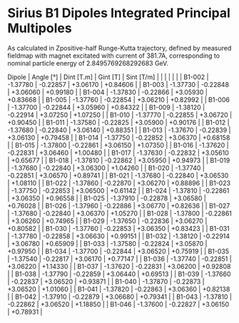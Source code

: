 Sirius B1 Dipoles Integrated Principal Multipoles
=================================================

As calculated in Zpositive-half Runge-Kutta trajectory,
defined by measured fieldmap with magnet excitated with current of 381.7A,
corresponding to nominal particle energy of 2.8495769268292683 GeV.

  Dipole   |  Angle [°]   |  Dint [T.m]  |   Gint [T]   |  Sint [T/m]  |
           |              |              |              |              |
|  B1-002  |   -1.37780   |   -0.22857   |   +3.06170   |   +0.84606   |
|  B1-003  |   -1.37730   |   -0.22848   |   +3.06060   |   +0.99180   |
|  B1-004  |   -1.37830   |   -0.22866   |   +3.05930   |   +0.83668   |
|  B1-005  |   -1.37760   |   -0.22854   |   +3.06210   |   +0.82992   |
|  B1-006  |   -1.37700   |   -0.22844   |   +3.05960   |   +0.84322   |
|  B1-009  |   -1.38120   |   -0.22914   |   +3.07250   |   +1.07250   |
|  B1-010  |   -1.37770   |   -0.22855   |   +3.06720   |   +0.90450   |
|  B1-011  |   -1.37580   |   -0.22825   |   +3.05900   |   +0.90176   |
|  B1-012  |   -1.37680   |   -0.22840   |   +3.06140   |   +0.88351   |
|  B1-013  |   -1.37670   |   -0.22839   |   +3.06130   |   +0.79458   |
|  B1-014  |   -1.37750   |   -0.22852   |   +3.06370   |   +0.68158   |
|  B1-015  |   -1.37800   |   -0.22861   |   +3.06150   |   +1.07350   |
|  B1-016  |   -1.37620   |   -0.22831   |   +3.06460   |   +1.00480   |
|  B1-017  |   -1.37630   |   -0.22832   |   +3.05610   |   +0.65677   |
|  B1-018  |   -1.37810   |   -0.22862   |   +3.05950   |   +0.94973   |
|  B1-019  |   -1.37680   |   -0.22840   |   +3.06300   |   +1.04260   |
|  B1-020  |   -1.37740   |   -0.22851   |   +3.06570   |   +0.89741   |
|  B1-021  |   -1.37680   |   -0.22840   |   +3.06530   |   +1.08110   |
|  B1-022  |   -1.37860   |   -0.22870   |   +3.06270   |   +0.88896   |
|  B1-023  |   -1.37750   |   -0.22853   |   +3.06500   |   +0.61142   |
|  B1-024  |   -1.37810   |   -0.22861   |   +3.06350   |   +0.96558   |
|  B1-025  |   -1.37910   |   -0.22878   |   +3.06580   |   +0.76028   |
|  B1-026  |   -1.37960   |   -0.22886   |   +3.06770   |   +0.82636   |
|  B1-027  |   -1.37680   |   -0.22840   |   +3.06370   |   +1.05270   |
|  B1-028  |   -1.37800   |   -0.22861   |   +3.06260   |   +0.74965   |
|  B1-029  |   -1.37650   |   -0.22836   |   +3.06270   |   +0.80582   |
|  B1-030  |   -1.37760   |   -0.22853   |   +3.06350   |   +0.83423   |
|  B1-031  |   -1.37780   |   -0.22858   |   +3.06630   |   +0.99151   |
|  B1-032  |   -1.38120   |   -0.22914   |   +3.06780   |   +0.65909   |
|  B1-033  |   -1.37580   |   -0.22824   |   +3.05870   |   +0.97950   |
|  B1-034  |   -1.37700   |   -0.22844   |   +3.06520   |   +0.75919   |
|  B1-035  |   -1.37540   |   -0.22817   |   +3.06170   |   +0.77147   |
|  B1-036  |   -1.37740   |   -0.22851   |   +3.06220   |   +1.14330   |
|  B1-037  |   -1.37620   |   -0.22831   |   +3.06200   |   +0.92808   |
|  B1-038  |   -1.37790   |   -0.22859   |   +3.06440   |   +0.69513   |
|  B1-039  |   -1.37660   |   -0.22837   |   +3.06520   |   +0.93871   |
|  B1-040  |   -1.37870   |   -0.22873   |   +3.06520   |   +1.01060   |
|  B1-041  |   -1.37820   |   -0.22863   |   +3.06360   |   +0.82138   |
|  B1-042  |   -1.37910   |   -0.22879   |   +3.06680   |   +0.79341   |
|  B1-043  |   -1.37810   |   -0.22862   |   +3.06520   |   +1.18850   |
|  B1-046  |   -1.37600   |   -0.22827   |   +3.06150   |   +0.78931   |
